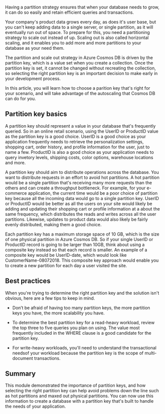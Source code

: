 Having a partition strategy ensures that when your database needs to grow, it can do so easily and retain efficient queries and transactions.

Your company's product data grows every day, as does it's user base, but you can't keep adding data to a single server, or single partition, as it will eventually run out of space. To prepare for this, you need a partitioning strategy to scale out instead of up. Scaling out is also called horizontal scaling, and it enables you to add more and more partitions to your database as your need them.

The partition and scale out strategy in Azure Cosmos DB is driven by the partition key, which is a value set when you create a collection. Once the partition key is set, it cannot be changed without recreating the collection, so selecting the right partition key is an important decision to make early in your development process.  

In this article, you will learn how to choose a parition key that's right for your scenario, and will take advantage of the autoscaling that Cosmos DB can do for you.

## Partition key basics

A partition key should represent a value in your database that's frequently queried. So in an online retail scenario, using the UserID or ProductID value as the partition key is a good choice. UserID is a good choice as your application frequently needs to retrieve the personalization settings, shopping cart, order history, and profile information for the user, just to name a few. ProductID is also a good choice as your application needs to query invetory levels, shipping costs, color options, warehouse locations and more.

A partition key should aim to distribute operations across the database. You want to distribute requests in an effort to avoid hot partitions. A hot partition would be a single partition that's receiving many more requests than the others and can create a throughput bottleneck. For example, for your e-commerce application, the current time would be a poor choice of partition key because all the incoming data would go to a single partition key. UserID or ProductID would be better as all the users on your site would likely be adding and updating their shopping cart or profile information at a about the same frequency, which distributes the reads and writes across all the user partitions. Likewise, updates to product data would also likely be fairly evenly distributed, making them a good choice.

Each partition key has a maximum storage space of 10 GB, which is the size of one physical partition in Azure Cosmos DB. So if your single UserID or ProductID record is going to be larger than 10GB, think about using a composite key instead so that each record is smaller. An example of a composite key would be UserID-date, which would look like CustomerName-08072018. This composite key approach would enable you to create a new partition for each day a user visited the site.

## Best practices

When you're trying to determine the right partition key and the solution isn't obvious, here are a few tips to keep in mind.

* Don’t be afraid of having too many partition keys, the more partition keys you have, the more scalability you have.

* To determine the best partition key for a read-heavy workload, review the top three to five queries you plan on using. The value most frequently included in the WHERE clause is a good candidate for the partition key.

* For write-heavy workloads, you'll need to understand the transactional needsof your workload because the partition key is the scope of multi-document transactions.

## Summary

This module demonstrated the importance of partition keys, and how selecting the right partition key can help avoid problems down the line such as hot partitions and maxed out physical partitions. You can now use this information to create a database with a partition key that's built to handle the needs of your application. 